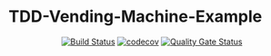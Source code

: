 # TDD-Vending-Machine-Example

<div align="center">

[![Build Status](https://travis-ci.org/esegredo/TDD-Vending-Machine-Example.svg?branch=master)](https://travis-ci.org/esegredo/TDD-Vending-Machine-Example)
[![codecov](https://codecov.io/gh/esegredo/TDD-Vending-Machine-Example/branch/master/graph/badge.svg)](https://codecov.io/gh/esegredo/TDD-Vending-Machine-Example)
[![Quality Gate Status](https://sonarcloud.io/api/project_badges/measure?project=esegredo_TDD-Vending-Machine-Example&metric=alert_status)](https://sonarcloud.io/dashboard?id=esegredo_TDD-Vending-Machine-Example)

</div>

